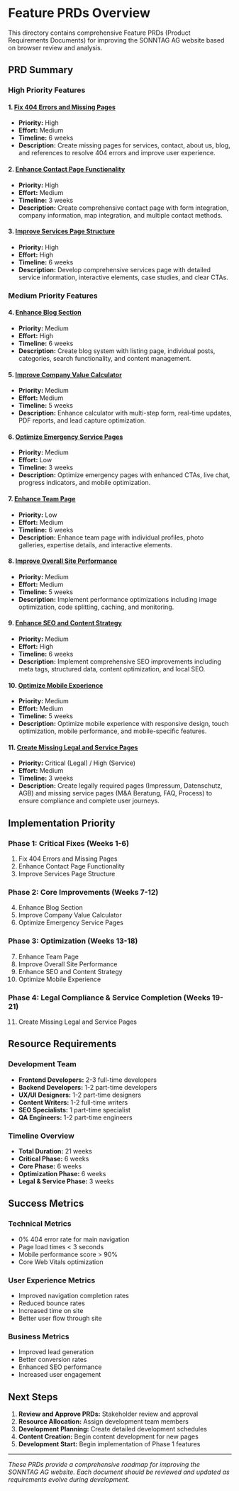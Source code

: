 # Feature PRDs Overview

This directory contains comprehensive Feature PRDs (Product Requirements Documents) for improving the SONNTAG AG website based on browser review and analysis.

## PRD Summary

### High Priority Features

#### 1. [Fix 404 Errors and Missing Pages](./01-fix-404-errors-missing-pages.md)
- **Priority:** High
- **Effort:** Medium
- **Timeline:** 6 weeks
- **Description:** Create missing pages for services, contact, about us, blog, and references to resolve 404 errors and improve user experience.

#### 2. [Enhance Contact Page Functionality](./02-enhance-contact-page.md)
- **Priority:** High
- **Effort:** Medium
- **Timeline:** 3 weeks
- **Description:** Create comprehensive contact page with form integration, company information, map integration, and multiple contact methods.

#### 3. [Improve Services Page Structure](./03-improve-services-page-structure.md)
- **Priority:** High
- **Effort:** High
- **Timeline:** 6 weeks
- **Description:** Develop comprehensive services page with detailed service information, interactive elements, case studies, and clear CTAs.

### Medium Priority Features

#### 4. [Enhance Blog Section](./04-enhance-blog-section.md)
- **Priority:** Medium
- **Effort:** High
- **Timeline:** 6 weeks
- **Description:** Create blog system with listing page, individual posts, categories, search functionality, and content management.

#### 5. [Improve Company Value Calculator](./05-improve-company-value-calculator.md)
- **Priority:** Medium
- **Effort:** Medium
- **Timeline:** 5 weeks
- **Description:** Enhance calculator with multi-step form, real-time updates, PDF reports, and lead capture optimization.

#### 6. [Optimize Emergency Service Pages](./06-optimize-emergency-service-pages.md)
- **Priority:** Medium
- **Effort:** Low
- **Timeline:** 3 weeks
- **Description:** Optimize emergency pages with enhanced CTAs, live chat, progress indicators, and mobile optimization.

#### 7. [Enhance Team Page](./07-enhance-team-page.md)
- **Priority:** Low
- **Effort:** Medium
- **Timeline:** 6 weeks
- **Description:** Enhance team page with individual profiles, photo galleries, expertise details, and interactive elements.

#### 8. [Improve Overall Site Performance](./08-improve-site-performance.md)
- **Priority:** Medium
- **Effort:** Medium
- **Timeline:** 5 weeks
- **Description:** Implement performance optimizations including image optimization, code splitting, caching, and monitoring.

#### 9. [Enhance SEO and Content Strategy](./09-enhance-seo-content-strategy.md)
- **Priority:** Medium
- **Effort:** High
- **Timeline:** 6 weeks
- **Description:** Implement comprehensive SEO improvements including meta tags, structured data, content optimization, and local SEO.

#### 10. [Optimize Mobile Experience](./10-optimize-mobile-experience.md)
- **Priority:** Medium
- **Effort:** Medium
- **Timeline:** 5 weeks
- **Description:** Optimize mobile experience with responsive design, touch optimization, mobile performance, and mobile-specific features.

#### 11. [Create Missing Legal and Service Pages](./11-create-missing-legal-and-service-pages.md)
- **Priority:** Critical (Legal) / High (Service)
- **Effort:** Medium
- **Timeline:** 3 weeks
- **Description:** Create legally required pages (Impressum, Datenschutz, AGB) and missing service pages (M&A Beratung, FAQ, Process) to ensure compliance and complete user journeys.

## Implementation Priority

### Phase 1: Critical Fixes (Weeks 1-6)
1. Fix 404 Errors and Missing Pages
2. Enhance Contact Page Functionality
3. Improve Services Page Structure

### Phase 2: Core Improvements (Weeks 7-12)
4. Enhance Blog Section
5. Improve Company Value Calculator
6. Optimize Emergency Service Pages

### Phase 3: Optimization (Weeks 13-18)
7. Enhance Team Page
8. Improve Overall Site Performance
9. Enhance SEO and Content Strategy
10. Optimize Mobile Experience

### Phase 4: Legal Compliance & Service Completion (Weeks 19-21)
11. Create Missing Legal and Service Pages

## Resource Requirements

### Development Team
- **Frontend Developers:** 2-3 full-time developers
- **Backend Developers:** 1-2 part-time developers
- **UX/UI Designers:** 1-2 part-time designers
- **Content Writers:** 1-2 full-time writers
- **SEO Specialists:** 1 part-time specialist
- **QA Engineers:** 1-2 part-time engineers

### Timeline Overview
- **Total Duration:** 21 weeks
- **Critical Phase:** 6 weeks
- **Core Phase:** 6 weeks
- **Optimization Phase:** 6 weeks
- **Legal & Service Phase:** 3 weeks

## Success Metrics

### Technical Metrics
- 0% 404 error rate for main navigation
- Page load times < 3 seconds
- Mobile performance score > 90%
- Core Web Vitals optimization

### User Experience Metrics
- Improved navigation completion rates
- Reduced bounce rates
- Increased time on site
- Better user flow through site

### Business Metrics
- Improved lead generation
- Better conversion rates
- Enhanced SEO performance
- Increased user engagement

## Next Steps

1. **Review and Approve PRDs:** Stakeholder review and approval
2. **Resource Allocation:** Assign development team members
3. **Development Planning:** Create detailed development schedules
4. **Content Creation:** Begin content development for new pages
5. **Development Start:** Begin implementation of Phase 1 features

---

*These PRDs provide a comprehensive roadmap for improving the SONNTAG AG website. Each document should be reviewed and updated as requirements evolve during development.*
